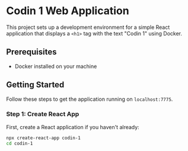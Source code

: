 # Codin 1 Web Application

This project sets up a development environment for a simple React application that displays a `<h1>` tag with the text "Codin 1" using Docker.

## Prerequisites

- Docker installed on your machine

## Getting Started

Follow these steps to get the application running on `localhost:7775`.

### Step 1: Create React App

First, create a React application if you haven't already:

```sh
npx create-react-app codin-1
cd codin-1
